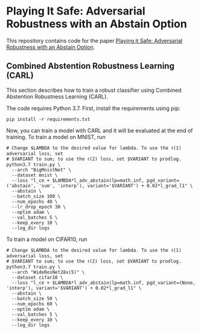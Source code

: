 # Playing It Safe: Adversarial Robustness with an Abstain Option

This repository contains code for the paper [Playing it Safe: Adversarial Robustness with an Abstain Option](https://arxiv.org/abs/1911.11253).

## Combined Abstention Robustness Learning (CARL)

This section describes how to train a robust classifier using Combined Abstention Robustness Learning (CARL).

The code requires Python 3.7. First, install the requirements using pip:

    pip install -r requirements.txt

Now, you can train a model with CARL and it will be evaluated at the end of training. To train a model on MNIST, run

    # Change $LAMBDA to the desired value for lambda. To use the ℓ(1) adversarial loss, set
    # $VARIANT to sum; to use the ℓ(2) loss, set $VARIANT to prodlog.
    python3.7 train.py \
      --arch "BigMnistNet" \
      --dataset mnist \
      --loss "l_ce + $LAMBDA*l_adv_abstain(lp=math.inf, pgd_variant=('abstain', 'sum', 'interp'), variant='$VARIANT') + 0.02*l_grad_l1" \
      --abstain \
      --batch_size 100 \
      --num_epochs 40 \
      --lr_drop_epoch 30 \
      --optim adam \
      --val_batches 5 \
      --keep_every 10 \
      --log_dir logs

To train a model on CIFAR10, run

    # Change $LAMBDA to the desired value for lambda. To use the ℓ(1) adversarial loss, set
    # $VARIANT to sum; to use the ℓ(2) loss, set $VARIANT to prodlog.
    python3.7 train.py \
      --arch "WideResNet28x(5)" \
      --dataset cifar10 \
      --loss "l_ce + $LAMBDA*l_adv_abstain(lp=math.inf, pgd_variant=(None, 'interp'), variant='$VARIANT') + 0.02*l_grad_l1" \
      --abstain \
      --batch_size 50 \
      --num_epochs 60 \
      --optim adam \
      --val_batches 5 \
      --keep_every 10 \
      --log_dir logs
